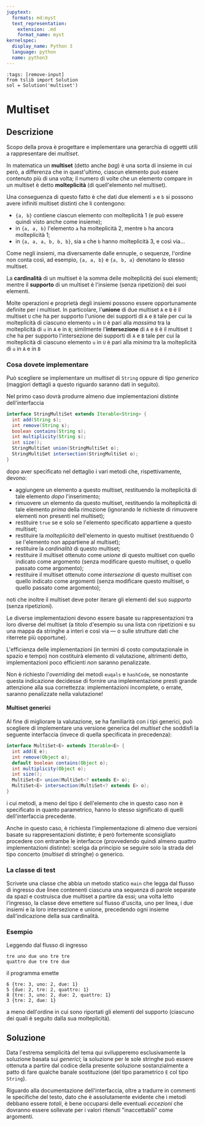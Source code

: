 ```yaml
---
jupytext:
  formats: md:myst
  text_representation:
    extension: .md
    format_name: myst
kernelspec:
  display_name: Python 3
  language: python
  name: python3
---
```


```{code-cell}
:tags: [remove-input]
from tslib import Solution
sol = Solution('multiset')
```
# Multiset

## Descrizione

Scopo della prova è progettare e implementare una gerarchia di oggetti utili a
rappresentare dei *multiset*.

In matematica un **multiset** (detto anche *bag*) è una sorta di insieme in cui
però, a differenza che in quest'ultimo, ciascun elemento può essere contenuto
più di una volta; il numero di volte che un elemento compare in un multiset è
detto **molteplicità** (di quell'elemento nel multiset).

Una conseguenza di questo fatto è che dati due elementi `a` e `b` si possono
avere infiniti multiset distinti che li contengono:

* `{a, b}` contiene ciascun elemento con molteplicità 1 (e può essere quindi
  visto anche come insieme);
* in `{a, a, b}` l'elemento `a` ha molteplicità 2, mentre `b` ha ancora
  molteplicità 1;
* in `{a, a, a, b, b, b}`, sia `a` che `b` hanno molteplicità 3, e così via…

Come negli insiemi, ma diversamente dalle ennuple, o sequenze, l'ordine non
conta così, ad esempio, `{a, a, b}` e `{a, b, a}` denotano lo stesso multiset.

La **cardinalità** di un multiset è la somma delle molteplicità dei suoi
elementi; mentre il **supporto** di un multiset è l'insieme (senza ripetizioni)
dei suoi elementi.

Molte operazioni e proprietà degli insiemi possono essere opportunamente
definite per i multiset. In particolare, l'**unione** di due multiset `A` e `B`
è il multiset `U` che ha per supporto l'unione dei supporti di `A` e `B` tale
per cui la molteplicità di ciascuno elemento `u` in `U` è pari alla *massima*
tra la molteplicità di `u` in `A` e in `B`; similmente l'**intersezione** di `A`
e `B` è il multiset `I` che ha per supporto l'intersezione dei supporti di `A` e
`B` tale per cui la molteplicità di ciascuno elemento `u` in `U` è pari alla
*minima* tra la molteplicità di `u` in `A` e in `B`

### Cosa dovete implementare

Può scegliere se implementare un *multiset* di `String` oppure di tipo
*generico* (maggiori dettagli a questo riguardo saranno dati in seguito). 

Nel primo caso dovrà produrre almeno due implementazioni distinte
dell'interfaccia

```java
interface StringMultiSet extends Iterable<String> {
  int add(String s);
  int remove(String s);
  boolean contains(String s);
  int multiplicity(String s);
  int size();
  StringMultiSet union(StringMultiSet o);
  StringMultiSet intersection(StringMultiSet o);
}
```

dopo aver specificato nel dettaglio i vari metodi che, rispettivamente, devono:

* aggiungere un elemento a questo multiset, restituendo la molteplicità di tale
  elemento *dopo* l'inserimento;
* rimuovere un elemento da questo multiset, restituendo la molteplicità di tale
  elemento *prima* della rimozione (ignorando le richieste di rimuovere
  elementi non presenti nel multiset);
* restituire `true` se e solo se l'elemento specificato appartiene a questo
  multiset;
* restituire la *molteplicità* dell'elemento in questo multiset (restituendo 0
  se l'elemento non appartiene al multiset);
* restituire la *cardinalità* di questo multiset;
* restituire il multiset ottenuto come *unione* di questo multiset con quello
  indicato come argomento (senza modificare questo multiset, o quello passato come argomento);
* restituire il multiset ottenuto come *intersezione* di questo multiset con
  quello indicato come argomenti (senza modificare questo multiset, o quello passato come argomento);

noti che inoltre il multiset deve poter iterare gli elementi del suo *supporto*
(senza ripetizioni).

Le diverse implementazioni devono essere basate su rappresentazioni tra loro
diverse del multiset (a titolo d'esempio su una lista con ripetizioni e su una
mappa da stringhe a interi e così via — o sulle strutture dati che riterrete più
opportune). 

L'efficienza delle implementazioni (in termini di costo computazionale in spazio
e tempo) non costituirà elemento di valutazione, altrimenti detto,
implementazioni poco efficienti *non* saranno penalizzate. 

Non è richiesto l'*overriding* dei metodi `euqals` e `hashCode`, se nonostante
questa indicazione decidesse di fornire una implementazione presti grande
attenzione alla sua correttezza: implementazioni incomplete, o errate, saranno
penalizzate nella valutazione!

#### Multiset generici

Al fine di migliorare la valutazione, se ha familiarità con i tipi generici, può
scegliere di implementare una versione generica del *multiset* che soddisfi la
seguente interfaccia (invece di quella specificata in precedenza):

```java
interface MultiSet<E> extends Iterable<E> {
  int add(E e);
  int remove(Object o);
  default boolean contains(Object o);
  int multiplicity(Object o);
  int size();
  MultiSet<E> union(MultiSet<? extends E> o);
  MultiSet<E> intersection(MultiSet<? extends E> o);
}
```

i cui metodi, a meno del tipo `E` dell'elemento che in questo caso non è
specificato in quanto parametrico, hanno lo stesso significato di quelli
dell'interfaccia precedente.

Anche in questo caso, è richiesta l'implementazione di almeno due versioni
basate su rappresentazioni distinte; è però fortemente sconsigliato procedere
con entrambe le interfacce (provvedendo quindi almeno quattro implementazioni
distinte): scelga da principio se seguire solo la strada del tipo concerto
(*multiset* di stringhe) o generico.

### La classe di test

Scrivete una classe che abbia un metodo statico `main`  che legga dal flusso di
ingresso due linee contenenti ciascuna una sequenza di parole separate da spazi
e costruisca due multiset a partire da essi; una volta letto l'ingresso, la
classe deve emettere sul flusso d'uscita, uno per linea, i due insiemi e la loro
intersezione e unione, precedendo ogni insieme dall'indicazione della sua
cardinalità.
### Esempio

Leggendo dal flusso di ingresso

    tre uno due uno tre tre 
    quattro due tre tre due

il programma emette

    6 {tre: 3, uno: 2, due: 1}
    5 {due: 2, tre: 2, quattro: 1}
    8 {tre: 3, uno: 2, due: 2, quattro: 1}
    3 {tre: 2, due: 1}

a meno dell'ordine in cui sono riportati gli elementi del supporto (ciascuno dei
quali è seguito dalla sua molteplicità).

## Soluzione

Data l'estrema semplicità del tema qui svilupperemo esclusivamente la soluzione
basata sui *generici*; la soluzione per le sole stringhe può essere ottenuta a
partire dal codice della presente soluzione sostanzialmente a patto di fare
qualche banale sostituzione (del tipo parametrico `E` col tipo `String`).

Riguardo alla documentazione dell'interfaccia, oltre a tradurre in commenti le
specifiche del testo, dato che è assolutamente evidente che i metodi debbano
essere *totali*, è bene occuparsi delle eventuali *eccezioni* che dovranno
essere sollevate per i valori ritenuti "inaccettabili" come argomenti.


